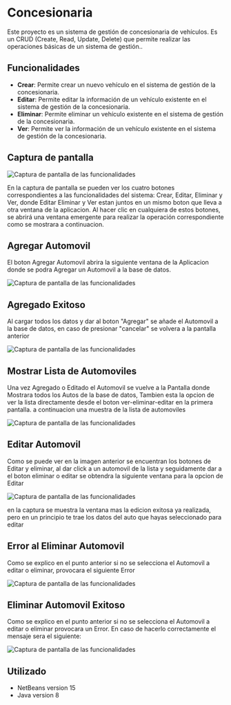 <h1>Concesionaria</h1>

<p>Este proyecto es un sistema de gestión de concesionaria de vehículos. Es un CRUD (Create, Read, Update, Delete) que permite realizar las operaciones básicas de un sistema de gestión..</p>

<h2>Funcionalidades</h2>

<ul>
  <li><strong>Crear</strong>: Permite crear un nuevo vehículo en el sistema de gestión de la concesionaria.</li>
  <li><strong>Editar</strong>: Permite editar la información de un vehículo existente en el sistema de gestión de la concesionaria.</li>
  <li><strong>Eliminar</strong>: Permite eliminar un vehículo existente en el sistema de gestión de la concesionaria.</li>
  <li><strong>Ver</strong>: Permite ver la información de un vehículo existente en el sistema de gestión de la concesionaria.</li>
</ul>

<h2>Captura de pantalla</h2>

<img src="https://res.cloudinary.com/dkm0hdlgz/image/upload/v1674170985/consecionaria/inicio_jre0ww.png" alt="Captura de pantalla de las funcionalidades">

<p>En la captura de pantalla se pueden ver los cuatro botones correspondientes a las funcionalidades del sistema: Crear, Editar, Eliminar y Ver, donde
Editar Eliminar y Ver estan juntos en un mismo boton que lleva a otra ventana de la aplicacion. Al hacer clic en cualquiera de estos botones, se abrirá una ventana emergente para realizar la operación correspondiente como se mostrara a continuacion.</p>

<h2>Agregar Automovil</h2>
<p> El boton Agregar Automovil abrira la siguiente ventana de la Aplicacion donde se podra Agregar un Automovil a la base de datos.</p>

<img src="https://res.cloudinary.com/dkm0hdlgz/image/upload/v1674171928/consecionaria/Agregar_wdgq1y.png" alt="Captura de pantalla de las funcionalidades">


<h2>Agregado Exitoso</h2>
<p>Al cargar todos los datos y dar al boton "Agregar" se añade el Automovil a la base de datos, en caso de presionar "cancelar" se volvera a la pantalla anterior</p>

<img src="https://res.cloudinary.com/dkm0hdlgz/image/upload/v1674172891/consecionaria/agregado_correctamente_mv5xbo.png" alt="Captura de pantalla de las funcionalidades">

<h2>Mostrar Lista de Automoviles</h2>
<p>Una vez Agregado o Editado el Automovil se vuelve a la Pantalla donde Mostrara todos los Autos de la base de datos, Tambien esta la opcion de ver la lista directamente desde el boton ver-eliminar-editar en la primera pantalla.
a continuacion una muestra de la lista de automoviles</p>

<img src="https://res.cloudinary.com/dkm0hdlgz/image/upload/v1674172580/consecionaria/lista-Actualizada_yc95lv.png" alt="Captura de pantalla de las funcionalidades">

<h2>Editar Automovil</h2>
<p>Como se puede ver en la imagen anterior se encuentran los botones de Editar y eliminar, al dar click a un automovil de la lista y seguidamente dar a el boton eliminar o editar
se obtendra la siguiente ventana para la opcion de Editar</p>

<img src="https://res.cloudinary.com/dkm0hdlgz/image/upload/v1674172777/consecionaria/Editado_Exitoso_v4b3mq.png" alt="Captura de pantalla de las funcionalidades">
<p>en la captura se muestra la ventana mas la edicion exitosa ya realizada, pero en un principio te trae los datos del auto que hayas seleccionado para editar</p>

<h2>Error al Eliminar Automovil</h2>
<p>Como se explico en el punto anterior si no se selecciona el Automovil a editar o eliminar, provocara el siguiente Error </p>

<img src="https://res.cloudinary.com/dkm0hdlgz/image/upload/v1674173624/consecionaria/errorDebeSeleccionarParaEditar_c0jk3f.png" alt="Captura de pantalla de las funcionalidades">

<h2>Eliminar Automovil Exitoso</h2>
<p>Como se explico en el punto anterior si no se selecciona el Automovil a editar o eliminar provocara un Error. En caso de hacerlo correctamente el mensaje sera el siguiente:</p>

<img src="https://res.cloudinary.com/dkm0hdlgz/image/upload/v1674173803/consecionaria/borrado_exitoso_w6ikbm.png" alt="Captura de pantalla de las funcionalidades">

<h2>Utilizado</h2>
<ul>
  <li>NetBeans version 15</li>
  <li>Java version 8</li>
</ul>




